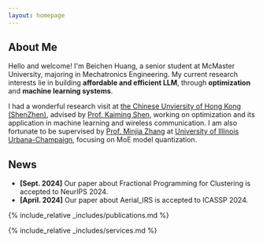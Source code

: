 ```yaml
---
layout: homepage
---
```


## About Me

Hello and welcome! I'm Beichen Huang, a senior student at McMaster University, majoring in Mechatronics Engineering. My current research interests lie in building **affordable and efficient LLM**, through **optimization** and **machine learning systems**.

I had a wonderful research visit at [the Chinese Unviersity of Hong Kong (ShenZhen)](https://www.cuhk.edu.cn/en), advised by [Prof. Kaiming Shen](https://kaimingshen.github.io/index.html), working on optimization and its application in machine learning and wireless communication. I am also fortunate to be supervised by [Prof. Minjia Zhang](https://minjiazhang.github.io/) at [University of Illinois Urbana-Champaign](https://illinois.edu/), focusing on MoE model quantization.



## News
- **[Sept. 2024]** Our paper about Fractional Programming for Clustering is accepted to NeurIPS 2024.
- **[April. 2024]** Our paper about Aerial_IRS is accepted to ICASSP 2024.

{% include_relative _includes/publications.md %}

{% include_relative _includes/services.md %}
